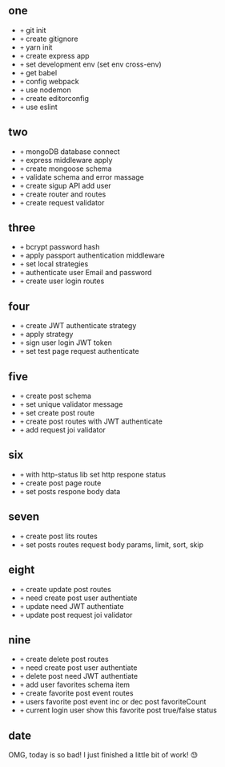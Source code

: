 ## one
- `+` git init
- `+` create gitignore
- `+` yarn init
- `+` create express app
- `+` set development env (set env cross-env)
- `+` get babel
- `+` config webpack
- `+` use nodemon
- `+` create editorconfig
- `+` use eslint

## two
- `+` mongoDB database connect
- `+` express middleware apply
- `+` create mongoose schema
- `+` validate schema and error massage
- `+` create sigup API add user
- `+` create router and routes
- `+` create request validator

## three
- `+` bcrypt password hash
- `+` apply passport authentication middleware
- `+` set local strategies
- `+` authenticate user Email and password
- `+` create user login routes

## four
- `+` create JWT authenticate strategy
- `+` apply strategy
- `+` sign user login JWT token
- `+` set test page request authenticate

## five
- `+` create post schema
- `+` set unique validator message
- `+` set create post route
- `+` create post routes with JWT authenticate
- `+` add request joi validator

## six
- `+` with http-status lib set http respone status
- `+` create post page route
- `+` set posts respone body data

## seven
- `+` create post lits routes
- `+` set posts routes request body params, limit, sort, skip

## eight
- `+` create update post routes
- `+` need create post user authentiate
- `+` update need JWT authentiate
- `+` update post request joi validator

## nine
- `+` create delete post routes
- `+` need create post user authentiate
- `+` delete post need JWT authentiate
- `+` add user favorites schema item
- `+` create favorite post event routes
- `+` users favorite post event inc or dec post favoriteCount
- `+` current login user show this favorite post true/false status

## date
OMG, today is so bad! I just finished a little bit of work! 😓